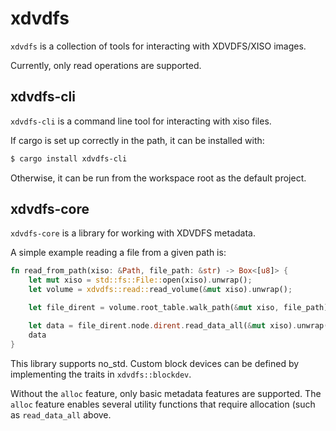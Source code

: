 # xdvdfs

`xdvdfs` is a collection of tools for interacting with XDVDFS/XISO images.

Currently, only read operations are supported.

## xdvdfs-cli

`xdvdfs-cli` is a command line tool for interacting with xiso files.

If cargo is set up correctly in the path, it can be installed with:

```sh
$ cargo install xdvdfs-cli
```

Otherwise, it can be run from the workspace root as the default project.

## xdvdfs-core

`xdvdfs-core` is a library for working with XDVDFS metadata.

A simple example reading a file from a given path is:

```rust
fn read_from_path(xiso: &Path, file_path: &str) -> Box<[u8]> {
    let mut xiso = std::fs::File::open(xiso).unwrap();
    let volume = xdvdfs::read::read_volume(&mut xiso).unwrap();

    let file_dirent = volume.root_table.walk_path(&mut xiso, file_path).unwrap();

    let data = file_dirent.node.dirent.read_data_all(&mut xiso).unwrap();
    data
}
```

This library supports no_std. Custom block devices can be defined by implementing the traits in `xdvdfs::blockdev`.

Without the `alloc` feature, only basic metadata features are supported. The `alloc` feature enables several utility
functions that require allocation (such as `read_data_all` above.
